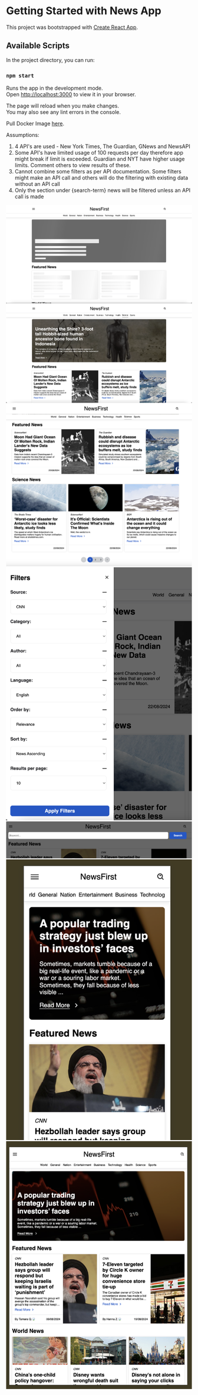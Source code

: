 # Getting Started with News App

This project was bootstrapped with [Create React App](https://github.com/facebook/create-react-app).

## Available Scripts

In the project directory, you can run:

### `npm start`

Runs the app in the development mode.\
Open [http://localhost:3000](http://localhost:3000) to view it in your browser.

The page will reload when you make changes.\
You may also see any lint errors in the console.

Pull Docker Image [here](https://hub.docker.com/r/shalini91/news-app-shf).

Assumptions:

1. 4 API's are used - New York Times, The Guardian, GNews and NewsAPI
2. Some API's have limited usage of 100 requests per day therefore app might break if limit is exceeded. Guardian and NYT have higher usage limits. Comment others to view results of these.
3. Cannot combine some filters as per API documentation. Some filters might make an API call and others will do the filtering with existing data without an API call
4. Only the section under {search-term} news will be filtered unless an API call is made

![News Loading Desktop](image-1.png)
![News Loaded Desktop](image-2.png)
![News with pagination desktop](image-3.png)
![Filters Desktop](image-4.png)
![Search Desktop](image-5.png)
![Mobile](image-6.png)
![Tablet](image-7.png)